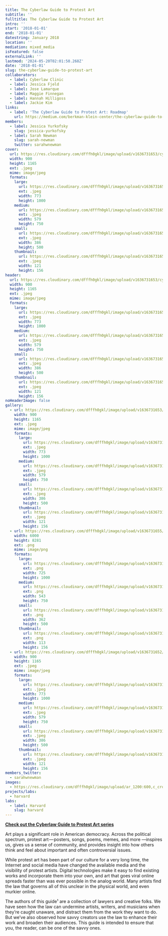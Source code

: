 ```yaml
---
title: The Cyberlaw Guide to Protest Art
subtitle: ''
fulltitle: The Cyberlaw Guide to Protest Art
intro: ''
start: '2018-01-01'
end: '2018-01-01'
datestring: January 2018
location: ''
mediation: mixed_media
isFeatured: false
externalLink: ''
lastmod: '2024-05-20T02:01:50.268Z'
date: '2018-01-01'
slug: the-cyberlaw-guide-to-protest-art
collaborators:
  - label: Cyberlaw Clinic
  - label: Jessica Fjeld
  - label: Jose Lamarque
  - label: Maggie Finnegan
  - label: Hannah Hilligoss
  - label: Jackie Kim
links:
  - label: 'The Cyberlaw Guide to Protest Art: Roadmap'
    url: https://medium.com/berkman-klein-center/the-cyberlaw-guide-to-protest-art-roadmap-c79b8ab4f61b
members:
  - label: Jessica Yurkofsky
    slug: jessica-yurkofsky
  - label: Sarah Newman
    slug: sarah-newman
    twitter: sarahwnewman
cover:
  url: https://res.cloudinary.com/dfffh0gkl/image/upload/v1636731653/cyberlaw1_48e656cb68.jpg
  width: 900
  height: 1165
  ext: .jpeg
  mime: image/jpeg
  formats:
    large:
      url: https://res.cloudinary.com/dfffh0gkl/image/upload/v1636731654/large_cyberlaw1_48e656cb68.jpg
      ext: .jpeg
      width: 773
      height: 1000
    medium:
      url: https://res.cloudinary.com/dfffh0gkl/image/upload/v1636731654/medium_cyberlaw1_48e656cb68.jpg
      ext: .jpeg
      width: 579
      height: 750
    small:
      url: https://res.cloudinary.com/dfffh0gkl/image/upload/v1636731655/small_cyberlaw1_48e656cb68.jpg
      ext: .jpeg
      width: 386
      height: 500
    thumbnail:
      url: https://res.cloudinary.com/dfffh0gkl/image/upload/v1636731653/thumbnail_cyberlaw1_48e656cb68.jpg
      ext: .jpeg
      width: 121
      height: 156
header:
  url: https://res.cloudinary.com/dfffh0gkl/image/upload/v1636731653/cyberlaw1_48e656cb68.jpg
  width: 900
  height: 1165
  ext: .jpeg
  mime: image/jpeg
  formats:
    large:
      url: https://res.cloudinary.com/dfffh0gkl/image/upload/v1636731654/large_cyberlaw1_48e656cb68.jpg
      ext: .jpeg
      width: 773
      height: 1000
    medium:
      url: https://res.cloudinary.com/dfffh0gkl/image/upload/v1636731654/medium_cyberlaw1_48e656cb68.jpg
      ext: .jpeg
      width: 579
      height: 750
    small:
      url: https://res.cloudinary.com/dfffh0gkl/image/upload/v1636731655/small_cyberlaw1_48e656cb68.jpg
      ext: .jpeg
      width: 386
      height: 500
    thumbnail:
      url: https://res.cloudinary.com/dfffh0gkl/image/upload/v1636731653/thumbnail_cyberlaw1_48e656cb68.jpg
      ext: .jpeg
      width: 121
      height: 156
noHeaderImage: false
gallery:
  - url: https://res.cloudinary.com/dfffh0gkl/image/upload/v1636731653/cyberlaw1_48e656cb68.jpg
    width: 900
    height: 1165
    ext: .jpeg
    mime: image/jpeg
    formats:
      large:
        url: https://res.cloudinary.com/dfffh0gkl/image/upload/v1636731654/large_cyberlaw1_48e656cb68.jpg
        ext: .jpeg
        width: 773
        height: 1000
      medium:
        url: https://res.cloudinary.com/dfffh0gkl/image/upload/v1636731654/medium_cyberlaw1_48e656cb68.jpg
        ext: .jpeg
        width: 579
        height: 750
      small:
        url: https://res.cloudinary.com/dfffh0gkl/image/upload/v1636731655/small_cyberlaw1_48e656cb68.jpg
        ext: .jpeg
        width: 386
        height: 500
      thumbnail:
        url: https://res.cloudinary.com/dfffh0gkl/image/upload/v1636731653/thumbnail_cyberlaw1_48e656cb68.jpg
        ext: .jpeg
        width: 121
        height: 156
  - url: https://res.cloudinary.com/dfffh0gkl/image/upload/v1636731655/cyberlaw2_130ab7e144.png
    width: 6000
    height: 8281
    ext: .png
    mime: image/png
    formats:
      large:
        url: https://res.cloudinary.com/dfffh0gkl/image/upload/v1636731663/large_cyberlaw2_130ab7e144.png
        ext: .png
        width: 725
        height: 1000
      medium:
        url: https://res.cloudinary.com/dfffh0gkl/image/upload/v1636731664/medium_cyberlaw2_130ab7e144.png
        ext: .png
        width: 543
        height: 750
      small:
        url: https://res.cloudinary.com/dfffh0gkl/image/upload/v1636731664/small_cyberlaw2_130ab7e144.png
        ext: .png
        width: 362
        height: 500
      thumbnail:
        url: https://res.cloudinary.com/dfffh0gkl/image/upload/v1636731657/thumbnail_cyberlaw2_130ab7e144.png
        ext: .png
        width: 113
        height: 156
  - url: https://res.cloudinary.com/dfffh0gkl/image/upload/v1636731652/cyberlaw3_d3d8632aed.jpg
    width: 900
    height: 1165
    ext: .jpeg
    mime: image/jpeg
    formats:
      large:
        url: https://res.cloudinary.com/dfffh0gkl/image/upload/v1636731653/large_cyberlaw3_d3d8632aed.jpg
        ext: .jpeg
        width: 773
        height: 1000
      medium:
        url: https://res.cloudinary.com/dfffh0gkl/image/upload/v1636731653/medium_cyberlaw3_d3d8632aed.jpg
        ext: .jpeg
        width: 579
        height: 750
      small:
        url: https://res.cloudinary.com/dfffh0gkl/image/upload/v1636731654/small_cyberlaw3_d3d8632aed.jpg
        ext: .jpeg
        width: 386
        height: 500
      thumbnail:
        url: https://res.cloudinary.com/dfffh0gkl/image/upload/v1636731653/thumbnail_cyberlaw3_d3d8632aed.jpg
        ext: .jpeg
        width: 121
        height: 156
members_twitter:
  - sarahwnewman
images:
  - https://res.cloudinary.com/dfffh0gkl/image/upload/ar_1200:600,c_crop/c_limit,h_1200,w_600/v1636731653/cyberlaw1_48e656cb68.jpg
projects/labs:
  - harvard
labs:
  - label: Harvard
    slug: harvard
---
```

**[Check out the Cyberlaw Guide to Protest Art series](https://medium.com/berkman-klein-center/the-cyberlaw-guide-to-protest-art-roadmap-c79b8ab4f61b)**

Art plays a significant role in American democracy. Across the political spectrum, protest art — posters, songs, poems, memes, and more —inspires us, gives us a sense of community, and provides insight into how others think and feel about important and often controversial issues.

While protest art has been part of our culture for a very long time, the Internet and social media have changed the available media and the visibility of protest artists. Digital technologies make it easy to find existing works and incorporate them into your own, and art that goes viral online spreads faster than was ever possible in the analog world. Many artists find the law that governs all of this unclear in the physical world, and even murkier online.

The authors of this guide¹ are a collection of lawyers and creative folks. We have seen how the law can undermine artists, writers, and musicians when they’re caught unaware, and distract them from the work they want to do. But we’ve also observed how savvy creators use the law to enhance their work and broaden their audiences. This guide is intended to ensure that you, the reader, can be one of the savvy ones.